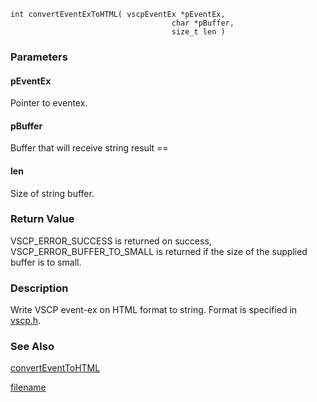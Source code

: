 

```clike
int convertEventExToHTML( vscpEventEx *pEventEx, 
                                    char *pBuffer, 
                                    size_t len )
```

### Parameters

#### pEventEx
Pointer to eventex.

#### pBuffer
Buffer that will receive string result ==

#### len
Size of string buffer.

### Return Value
VSCP_ERROR_SUCCESS is returned on success, VSCP_ERROR_BUFFER_TO_SMALL is returned if the size of the supplied buffer is to small. 

### Description
Write VSCP event-ex on HTML format to string. Format is specified in [vscp.h](https://github.com/grodansparadis/vscp/blob/master/src/vscp/common/vscp.h). 


### See Also
[convertEventToHTML](converteventtohtml.md)



[filename](./bottom_copyright.md ':include')